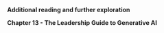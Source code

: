 **Additional reading and further exploration**

**Chapter 13 - The Leadership Guide to Generative AI**